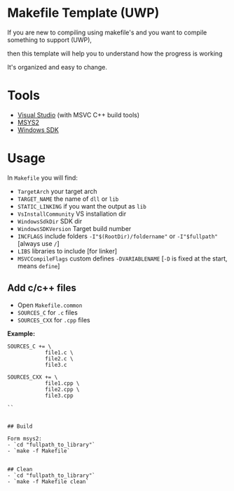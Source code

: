 # Makefile Template (UWP)
If you are new to compiling using makefile's and you want to compile something to support (UWP), 

then this template will help you to understand how the progress is working

It's organized and easy to change.


# Tools

- [Visual Studio](https://visualstudio.microsoft.com/vs/community/) (with MSVC C++ build tools)
- [MSYS2](https://www.msys2.org/)
- [Windows SDK](https://developer.microsoft.com/en-us/windows/downloads/sdk-archive/)

# Usage
In `Makefile` you will find:

- `TargetArch` your target arch
- `TARGET_NAME` the name of `dll` or `lib`
- `STATIC_LINKING` if you want the output as `lib`
- `VsInstallCommunity` VS installation dir
- `WindowsSdkDir` SDK dir
- `WindowsSDKVersion` Target build number
- `INCFLAGS` include folders `-I"$(RootDir)/foldername"` or `-I"$fullpath"` [always use `/`]
- `LIBS` libraries to include [for linker]
- `MSVCCompileFlags` custom defines `-DVARIABLENAME` [`-D` is fixed at the start, means `define`]

## Add c/c++ files

- Open `Makefile.common`
- `SOURCES_C` for `.c` files
- `SOURCES_CXX` for `.cpp` files

**Example:**
```
SOURCES_C += \
            file1.c \
			file2.c \
			file3.c
			
SOURCES_CXX += \
            file1.cpp \
			file2.cpp \
			file3.cpp

``


## Build

Form msys2:
- `cd "fullpath_to_library"`
- `make -f Makefile`


## Clean
- `cd "fullpath_to_library"`
- `make -f Makefile clean`